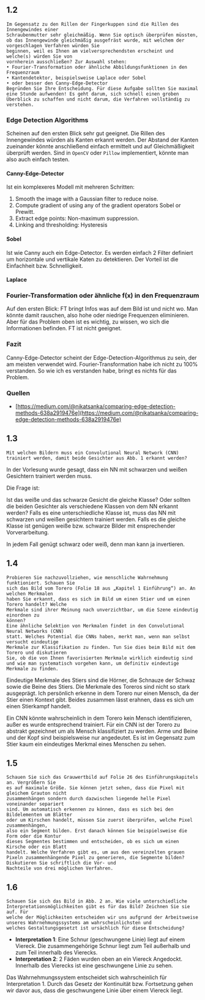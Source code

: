 ## 1.2 
```
Im Gegensatz zu den Rillen der Fingerkuppen sind die Rillen des Innengewindes einer
Schraubenmutter sehr gleichmäßig. Wenn Sie optisch überprüfen müssten, ob das Innengewinde gleichmäßig ausgefräst wurde, mit welchem der vorgeschlagen Verfahren würden Sie
beginnen, weil es Ihnen am vielversprechendsten erscheint und welche(s) würden Sie von
vornherein ausschließen? Zur Auswahl stehen: 
• Fourier-Transformation oder ähnliche Abbildungsfunktionen in den Frequenzraum
• Kantendetektor, beispielsweise Laplace oder Sobel
• oder besser den Canny-Edge-Detector
Begründen Sie Ihre Entscheidung. Für diese Aufgabe sollten Sie maximal eine Stunde aufwenden! Es geht darum, sich schnell einen groben
Überblick zu schaffen und nicht darum, die Verfahren vollständig zu
verstehen.
```

### Edge Detection Algorithms
Scheinen auf den ersten Blick sehr gut geeignet. Die Rillen des Innengewindes würden als Kanten erkannt werden. Der Abstand der Kanten zueinander könnte anschließend einfach ermittelt und auf Gleichmäßigkeit überprüft werden. Sind in `OpenCV` oder `Pillow` implementiert, könnte man also auch einfach testen.

#### Canny-Edge-Detector
Ist ein komplexeres Modell mit mehreren Schritten:

1. Smooth the image with a Gaussian filter to reduce noise.
2. Compute gradient of using any of the gradient operators Sobel or Prewitt.
3. Extract edge points: Non-maximum suppression.
4. Linking and thresholding: Hysteresis

#### Sobel
Ist wie Canny auch ein Edge-Detector. Es werden einfach 2 Filter definiert um horizontale und vertikale Katen zu detektieren. Der Vorteil ist die Einfachheit bzw. Schnelligkeit.

#### Laplace

### Fourier-Transformation oder ähnliche f(x) in den Frequenzraum
Auf den ersten Blick: FT bringt Infos was auf dem Bild ist und nicht wo. Man könnte damit rauschen, also hohe oder niedrige Frequenzen eliminieren. Aber für das Problem oben ist es wichtig, zu wissen, wo sich die Informationen befinden. FT ist nicht geeignet.

### Fazit
Canny-Edge-Detector scheint der Edge-Detection-Algorithmus zu sein, der am meisten verwendet wird. Fourier-Transformation habe ich nicht zu 100% verstanden. So wie ich es verstanden habe, bringt es nichts für das Problem. 

### Quellen
- [https://medium.com/@nikatsanka/comparing-edge-detection-methods-638a2919476e](https://medium.com/@nikatsanka/comparing-edge-detection-methods-638a2919476e)

## 1.3
```
Mit welchen Bildern muss ein Convolutional Neural Network (CNN)
trainiert werden, damit beide Gesichter aus Abb. 1 erkannt werden?
```
In der Vorlesung wurde gesagt, dass ein NN mit schwarzen und weißen Gesichtern trainiert werden muss.

Die Frage ist:

Ist das weiße und das schwarze Gesicht die gleiche Klasse? Oder sollten die beiden Gesichter als verschiedene Klassen von dem NN erkannt werden? Falls es eine unterschiedliche Klasse ist, muss das NN mit schwarzen und weißen gesichtern trainiert werden. Falls es die gleiche Klasse ist genügen weiße bzw. schwarze Bilder mit ensprechender Vorverarbeitung. 

In jedem Fall genügt schwarz oder weiß, denn man kann ja invertieren.

## 1.4
```
Probieren Sie nachzuvollziehen, wie menschliche Wahrnehmung funktioniert. Schauen Sie
sich das Bild vom Torero (Folie 18 aus „Kapitel 1 Einführung“) an. An welchen Merkmalen
haben Sie erkannt, dass es sich im Bild um einen Stier und um einen Torero handelt? Welche
Merkmale sind ihrer Meinung nach unverzichtbar, um die Szene eindeutig einordnen zu
können?
Eine ähnliche Selektion von Merkmalen findet in den Convolutional Neural Networks (CNN)
statt. Welches Potential die CNNs haben, merkt man, wenn man selbst versucht eindeutige
Merkmale zur Klassifikation zu finden. Tun Sie dies beim Bild mit dem Torero und diskutieren
Sie, ob die von Ihnen favorisierten Merkmale wirklich eindeutig sind und wie man systematisch vorgehen kann, um definitiv eindeutige Merkmale zu finden.
```
Eindeutige Merkmale des Stiers sind die Hörner, die Schnauze der Schwaz sowie die Beine des Stiers. Die Merkmale des Toreros sind nicht so stark ausgeprägt. Ich persönlich erkenne in dem Torero nur einen Mensch, da der Stier einen Kontext gibt. Beides zusammen lässt erahnen, dass es sich um einen Stierkampf handelt. 

Ein CNN könnte wahrscheinlich in dem Torero kein Mensch identifizieren, außer es wurde entsprechend trainiert. Für ein CNN ist der Torero zu abstrakt gezeichnet um als Mensch klassifiziert zu werden. Arme und Beine und der Kopf sind beispielsweise nur angedeutet. Es ist im Gegensatz zum Stier kaum ein eindeutiges Merkmal eines Menschen zu sehen.

## 1.5
```
Schauen Sie sich das Grauwertbild auf Folie 26 des Einführungskapitels an. Vergrößern Sie
es auf maximale Größe. Sie können jetzt sehen, dass die Pixel mit gleichem Grauton nicht
zusammenhängen sondern durch dazwischen liegende helle Pixel voneinander separiert
sind. Um automatisch erkennen zu können, dass es sich bei den Bildelementen um Blätter
oder um Kirschen handelt, müssen Sie zuerst überprüfen, welche Pixel zusammenhängen,
also ein Segment bilden. Erst danach können Sie beispielsweise die Form oder die Kontur
dieses Segmentes bestimmen und entscheiden, ob es sich um einen Kirsche oder ein Blatt
handelt. Welche Verfahren gibt es, um aus den vereinzelten grauen Pixeln zusammenhängende Pixel zu generieren, die Segmente bilden? Diskutieren Sie schriftlich die Vor- und
Nachteile von drei möglichen Verfahren. 
```



## 1.6
```
Schauen Sie sich das Bild in Abb. 2 an. Wie viele unterschiedliche Interpretationsmöglichkeiten gibt es für das Bild? Zeichnen Sie sie auf. Für
welche der Möglichkeiten entscheiden wir uns aufgrund der Arbeitsweise unseres Wahrnehmungssystems am wahrscheinlichsten und
welches Gestaltungsgesetzt ist ursächlich für diese Entscheidung?
```

- **Interpretation 1**: Eine Schnur (geschwungene Linie) liegt auf einem Viereck. Die zusammengehörige Schnur liegt zum Teil außerhalb und zum Teil innerhalb des Vierecks.
- **Interpretation 2**: 2 Fäden wurden oben an ein Viereck Angedockt. Innerhalb des Vierecks ist eine geschwungene Linie zu sehen.

Das Wahrnehmungssystem entscheidet sich wahrscheinlich für Interpretation 1. Durch das Gesetz der Kontinuität bzw. Fortsetzung gehen wir davor aus, dass die geschwungene Linie über einem Viereck liegt. 